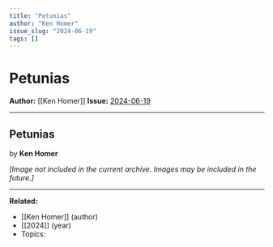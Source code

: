 ```yaml
---
title: "Petunias"
author: "Ken Homer"
issue_slug: "2024-06-19"
tags: []
---
```


# Petunias

**Author:** [[Ken Homer]]
**Issue:** [2024-06-19](https://plex.collectivesensecommons.org/2024-06-19/)

---

## Petunias
by **Ken Homer**

*[Image not included in the current archive. Images may be included in the future.]*

---

**Related:**
- [[Ken Homer]] (author)
- [[2024]] (year)
- Topics: 

